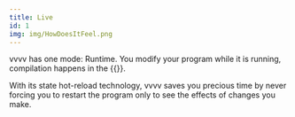 ```yaml
---
title: Live
id: 1
img: img/HowDoesItFeel.png
---
```


vvvv has one mode: Runtime. You modify your program while it is running, compilation happens in the {{<gray background>}}.

With its state hot-reload technology, vvvv saves you precious time by never forcing you to restart the program only to see the effects of changes you make.

